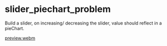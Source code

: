 # slider_piechart_problem

Build a slider, on increasing/ decreasing the slider, value should reflect in a pieChart.

[preview.webm](https://github.com/user-attachments/assets/eee6e806-e7e2-48e7-9b03-2c72eb99379c)
